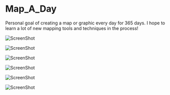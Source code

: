 Map_A_Day
=========

Personal goal of creating a map or graphic every day for 365 days.  I hope to learn a lot of new mapping tools and techniques in the process!

![ScreenShot](http://jasonhoward.info/wp-content/uploads/2014/09/Screen-Shot-2014-09-29-at-5.04.11-PM.png)

![ScreenShot](http://jasonhoward.info/wp-content/uploads/2014/09/MapBoxStudio_greengrass.png)

![ScreenShot](http://jasonhoward.info/wp-content/uploads/2011/02/japanmaps.png)

![ScreenShot](http://jasonhoward.info/wp-content/uploads/2014/09/Screen-Shot-2014-09-21-at-6.40.41-PM.png)

![ScreenShot](http://jasonhoward.info/wp-content/uploads/2014/09/Screen-Shot-2014-09-22-at-9.41.37-PM.png)

![ScreenShot](http://jasonhoward.info/wp-content/uploads/2013/04/Screen-Shot-2013-04-11-at-6.32.37-PM.png)


